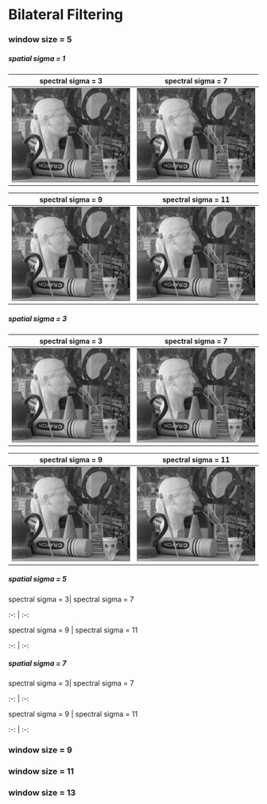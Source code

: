 # Bilateral Filtering

### window size = 5

##### spatial sigma = 1

spectral sigma = 3 | spectral sigma = 7
:-: | :-:
![513](./output_bilateral_wind5_spatial1.000000_spectral3.000000_.png)  | ![517](./output_bilateral_wind5_spatial1.000000_spectral7.000000_.png)

spectral sigma = 9 | spectral sigma =  11
:-: | :-:
![513](./output_bilateral_wind5_spatial1.000000_spectral9.000000_.png)  | ![517](./output_bilateral_wind5_spatial1.000000_spectral11.000000_.png)

##### spatial sigma = 3

spectral sigma = 3| spectral sigma = 7
:-: | :-:
![513](./output_bilateral_wind5_spatial3.000000_spectral3.000000_.png)  | ![517](./output_bilateral_wind5_spatial3.000000_spectral7.000000_.png)

spectral sigma = 9 | spectral sigma =  11
:-: | :-:
![513](./output_bilateral_wind5_spatial3.000000_spectral9.000000_.png)  | ![517](./output_bilateral_wind5_spatial3.000000_spectral11.000000_.png)

##### spatial sigma = 5

spectral sigma = 3| spectral sigma = 7

:-: | :-:

spectral sigma = 9 | spectral sigma =  11

:-: | :-:

##### spatial sigma = 7

spectral sigma = 3| spectral sigma = 7

:-: | :-:

spectral sigma = 9 | spectral sigma =  11

:-: | :-:

### window size = 9



### window size = 11



### window size = 13


